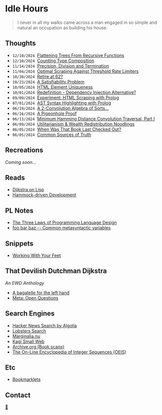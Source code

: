 # Idle Hours

>I never in all my walks came across a man engaged in so simple and natural an occupation as building his house.

## Thoughts

- <code>12/10/2024</code>&nbsp;&nbsp;[Flattening Trees From Recursive Functions](./entries/tidbit_recursion.html)
- <code>12/10/2024</code>&nbsp;&nbsp;[Counting Type Composition](./entries/counting_types.html)
- <code>11/14/2024</code>&nbsp;&nbsp;[Precision, Division and Termination](./entries/precision_termination.html)
- <code>11/04/2024</code>&nbsp;&nbsp;[Optimal Scraping Against Threshold Rate Limiters](./entries/threshold_limiter.html)
- <code>10/30/2024</code>&nbsp;&nbsp;[Retire at 62?](./entries/retire_62.html)
- <code>10/23/2024</code>&nbsp;&nbsp;[A Satisfiability Problem](./entries/unsatisfiable_people.html)
- <code>10/05/2024</code>&nbsp;&nbsp;[HTML Element Uniqueness](./entries/html_uniqueness.html)
- <code>10/01/2024</code>&nbsp;&nbsp;[Redefinition - Dependency Injection Alternative?](./entries/di_alternative.html)
- <code>09/09/2024</code>&nbsp;&nbsp;[Experiment: HTML Scraping with Prolog](./entries/prolog_html.html)
- <code>07/01/2024</code>&nbsp;&nbsp;[AST Syntax Highlighting with Prolog](./entries/prolog_ast_highlighter.html)
- <code>06/19/2024</code>&nbsp;&nbsp;[A 2-Convolution Algebra of Sorts...](./entries/conv_algebra.html)
- <code>06/16/2024</code>&nbsp;&nbsp;[A Pigeonhole Proof](./entries/pigeonhole.html)
- <code>06/13/2024</code>&nbsp;&nbsp;[Minimum Hamming Distance Convolution Traversal, Part I](./entries/regex_gen.html)
- <code>06/09/2024</code>&nbsp;&nbsp;[Utilitarianism & Wealth Redistribution Noodlings](./entries/redistribution.html)
- <code>06/05/2024</code>&nbsp;&nbsp;[When Was That Book Last Checked Out?](./entries/random_book.html)
- <code>06/05/2024</code>&nbsp;&nbsp;[Common Sources of Truth](./entries/common_truths.html)

## Recreations

_Coming soon..._

## Reads

- [Dijkstra on Lisp](https://kazimirmajorinc.com/Documents/Edsger-W-Dijkstra-on-Lisp/index.html)
- [Hammock-driven Development](https://github.com/matthiasn/talk-transcripts/blob/master/Hickey_Rich/HammockDrivenDev.md)

## PL Notes

- [The Three Laws of Programming Language Design](https://joearms.github.io/published/2013-05-31-a-week-with-elixir.html#:~:text=The%20Three%20Laws%20of%20Programming%20Language%20Design)
- [foo bar baz -- Common metasyntactic variables](http://www.catb.org/jargon/html/M/metasyntactic-variable.html)

## Snippets

- [Working With Your Feet](./entries/work_with_feet.html)

## That Devilish Dutchman Dijkstra

_An EWD Anthology_

- [A bagatelle for the left hand](https://www.cs.utexas.edu/~EWD/ewd08xx/EWD800.PDF)
- [Meta: Open Questions](./entries/dijkstra_questions.html)

## Search Engines

- [Hacker News Search by Algolia](https://hn.algolia.com/)
- [Lobsters Search](https://lobste.rs/search)
- [Marginalia.nu](https://search.marginalia.nu/)
- [Kagi Small Web](https://kagi.com/smallweb)
- [Archive.org (Book scans)](https://archive.org/search)
- [The On-Line Encyclopedia of Integer Sequences (OEIS)](https://oeis.org/)

## Etc

- [Bookmarklets](https://gist.github.com/search?q=user%3Acapricorn+%23bookmarklet)

## Contact

[📧](mailto:collinplmr+hello@gmail.com)
